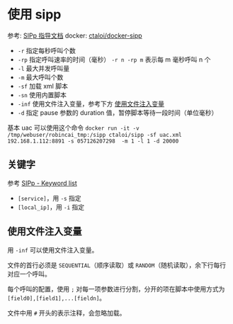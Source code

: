 # 使用 sipp

参考: [SIPp 指导文档](https://sipp.sourceforge.net/doc/reference.html)
docker: [ctaloi/docker-sipp](https://github.com/ctaloi/docker-sipp)

- `-r` 指定每秒呼叫个数
- `-rp` 指定呼叫速率的时间（毫秒） `-r n -rp m` 表示每 m 毫秒呼叫 n 个
- `-l` 最大并发呼叫量
- `-m` 最大呼叫个数
- `-sf` 加载 xml 脚本
- `-sn` 使用内置脚本
- `-inf` 使用文件注入变量，参考下方 [使用文件注入变量](#使用文件注入变量)
- `-d` 指定 pause 参数的 duration 值，暂停脚本等待一段时间（单位毫秒）

基本 uac 可以使用这个命令 `docker run -it -v /tmp/webuser/robincai_tmp:/sipp ctaloi/sipp -sf uac.xml  192.168.1.112:8891 -s 057126207298  -m 1 -l 1 -d 20000`

## 关键字

参考 [SIPp - Keyword list](https://sipp.sourceforge.net/doc/reference.html)

- `[service]`，用 `-s` 指定
- `[local_ip]`，用 `-i` 指定

## 使用文件注入变量

用 `-inf` 可以使用文件注入变量。

文件的首行必须是 `SEQUENTIAL`（顺序读取）或 `RANDOM`（随机读取），余下行每行对应一个呼叫。

每个呼叫的配置，使用 `;` 对每一项参数进行分割，分开的项在脚本中使用方式为 `[field0],[field1],...[fieldn]`。

文件中用 `#` 开头的表示注释，会忽略加载。
